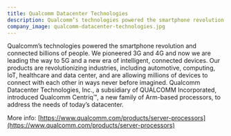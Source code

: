 ```yaml
---
title: Qualcomm Datacenter Technologies
description: Qualcomm’s technologies powered the smartphone revolution and connected billions of people.
company_image: qualcomm-datacenter-technologies.jpg
---
```

Qualcomm’s technologies powered the smartphone revolution and connected billions of people. We pioneered 3G and 4G and now we are leading the way to 5G and a new era of intelligent, connected devices. Our products are revolutionizing industries, including automotive, computing, IoT, healthcare and data center, and are allowing millions of devices to connect with each other in ways never before imagined. Qualcomm Datacenter Technologies, Inc., a subsidiary of QUALCOMM Incorporated, introduced Qualcomm Centriq™, a new family of Arm-based processors, to address the needs of today’s datacenter.

More info: [https://www.qualcomm.com/products/server-processors](https://www.qualcomm.com/products/server-processors)
